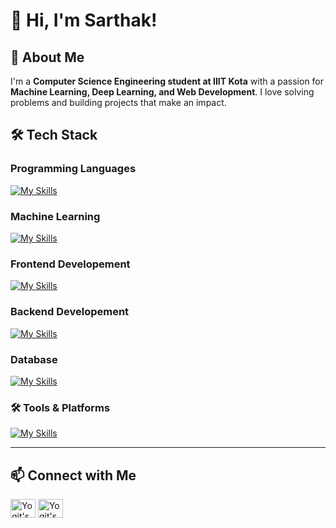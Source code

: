 # 👋 Hi, I'm Sarthak!

## 🚀 About Me  
I'm a **Computer Science Engineering student at IIIT Kota** with a passion for **Machine Learning, Deep Learning, and Web Development**. I love solving problems and building projects that make an impact.  


## 🛠️ Tech Stack  

### Programming Languages  
[![My Skills](https://skillicons.dev/icons?i=c,java,py,js)](https://skillicons.dev)

### Machine Learning 
[![My Skills](https://skillicons.dev/icons?i=tensorflow,sklearn)](https://skillicons.dev)

### Frontend Developement
[![My Skills](https://skillicons.dev/icons?i=react,tailwind)](https://skillicons.dev)

### Backend Developement
[![My Skills](https://skillicons.dev/icons?i=nodejs,express)](https://skillicons.dev)

### Database
[![My Skills](https://skillicons.dev/icons?i=mysql,mongodb)](https://skillicons.dev)

### 🛠️ Tools & Platforms  
[![My Skills](https://skillicons.dev/icons?i=vscode,git,github,figma,linux,bash)](https://skillicons.dev)

---

## 📫 Connect with Me  

<p align="left">
<a href="https://linkedin.com/in/sarthak436" target="blank"><img align="center" src="https://raw.githubusercontent.com/rahuldkjain/github-profile-readme-generator/master/src/images/icons/Social/linked-in-alt.svg" alt="Yogit's LinkedIn" height="30" width="40" /></a>
<a href="https://instagram.com/sarthak_khandelwall" target="blank"><img align="center" src="https://raw.githubusercontent.com/rahuldkjain/github-profile-readme-generator/master/src/images/icons/Social/instagram.svg" alt="Yogit's Instagram" height="30" width="40" /></a>
</p>


<!--
**sarthak-436/sarthak-436** is a ✨ _special_ ✨ repository because its `README.md` (this file) appears on your GitHub profile.

Here are some ideas to get you started:

- 🔭 I’m currently working on ...
- 🌱 I’m currently learning ...
- 👯 I’m looking to collaborate on ...
- 🤔 I’m looking for help with ...
- 💬 Ask me about ...
- 📫 How to reach me: ...
- 😄 Pronouns: ...
- ⚡ Fun fact: ...
-->
